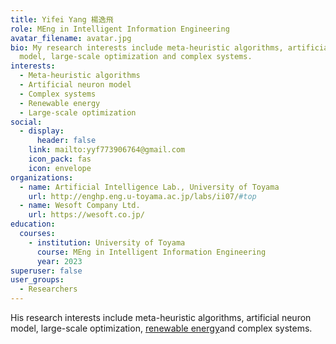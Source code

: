 ```yaml
---
title: Yifei Yang 楊逸飛
role: MEng in Intelligent Information Engineering
avatar_filename: avatar.jpg
bio: My research interests include meta-heuristic algorithms, artificial neuron
  model, large-scale optimization and complex systems.
interests:
  - Meta-heuristic algorithms
  - Artificial neuron model
  - Complex systems
  - Renewable energy
  - Large-scale optimization
social:
  - display:
      header: false
    link: mailto:yyf773906764@gmail.com
    icon_pack: fas
    icon: envelope
organizations:
  - name: Artificial Intelligence Lab., University of Toyama
    url: http://enghp.eng.u-toyama.ac.jp/labs/ii07/#top
  - name: Wesoft Company Ltd.
    url: https://wesoft.co.jp/
education:
  courses:
    - institution: University of Toyama
      course: MEng in Intelligent Information Engineering
      year: 2023
superuser: false
user_groups:
  - Researchers
---
```

His research interests include meta-heuristic algorithms, artificial neuron model, large-scale optimization, [renewable energy](https://velvety-frangollo-5d54c2.netlify.app/event/renewable-energy-engineering-optimization/)and complex systems.